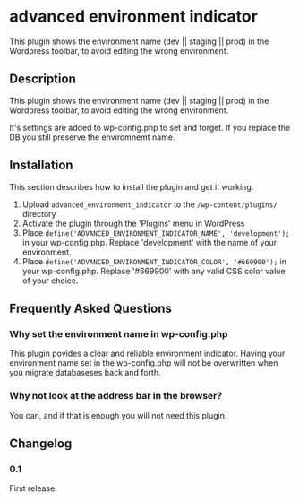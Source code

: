 # advanced environment indicator

This plugin shows the environment name (dev || staging || prod) in the Wordpress toolbar, to avoid editing the wrong environment.


## Description
This plugin shows the environment name (dev || staging || prod) in the Wordpress toolbar, to avoid editing the wrong environment.

It's settings are added to wp-config.php to set and forget. If you replace the DB
you still preserve the enviromnemt name.

## Installation

This section describes how to install the plugin and get it working.

1. Upload `advanced_environment_indicator` to the `/wp-content/plugins/` directory
2. Activate the plugin through the 'Plugins' menu in WordPress
3. Place `define('ADVANCED_ENVIRONMENT_INDICATOR_NAME', 'development');` in your wp-config.php. Replace 'development' with the name of your environment.
4. Place `define('ADVANCED_ENVIRONMENT_INDICATOR_COLOR', '#669900');` in your wp-config.php. Replace '#669900' with any valid CSS color value of your choice.

## Frequently Asked Questions

### Why set the environment name in wp-config.php

This plugin povides a clear and reliable environment indicator. Having your environment name set in the wp-config.php will not be overwritten when you migrate databaseses back and forth.

### Why not look at the address bar in the browser?

You can, and if that is enough you will not need this plugin.

## Changelog

### 0.1
First release.
